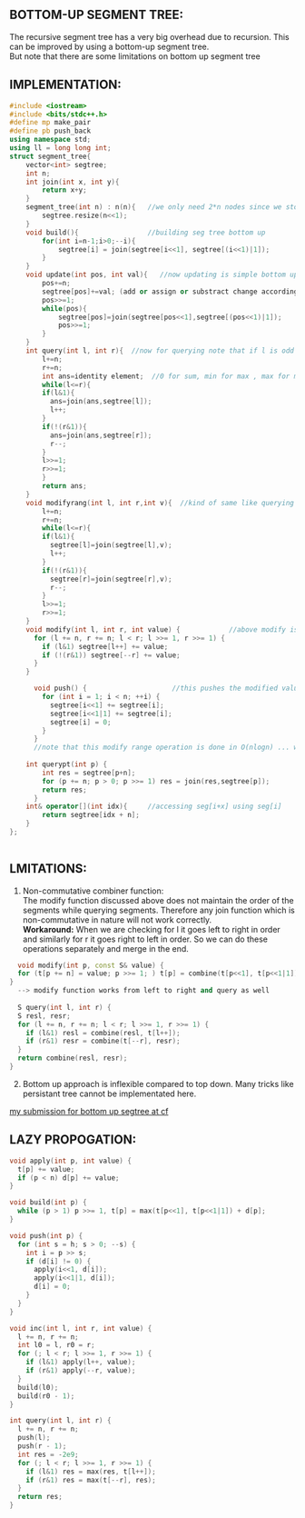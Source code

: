 **BOTTOM-UP SEGMENT TREE:**
--

The recursive segment tree has a very big overhead due to recursion. This can be improved by using a bottom-up segment tree.\
But note that there are some limitations on bottom up segment tree 

**IMPLEMENTATION:**
--

```cpp
#include <iostream>
#include <bits/stdc++.h>
#define mp make_pair
#define pb push_back
using namespace std;
using ll = long long int;
struct segment_tree{
    vector<int> segtree;
    int n;
    int join(int x, int y){
        return x+y;
    }
    segment_tree(int n) : n(n){   //we only need 2*n nodes since we store from n to 2*n the  original array and rest contains segment
        segtree.resize(n<<1);
    }
    void build(){                 //building seg tree bottom up
        for(int i=n-1;i>0;--i){
            segtree[i] = join(segtree[i<<1], segtree[(i<<1)|1]);
        }
    }
    void update(int pos, int val){   //now updating is simple bottom up
        pos+=n;
        segtree[pos]+=val; (add or assign or substract change accordingly)
        pos>>=1;
        while(pos){
            segtree[pos]=join(segtree[pos<<1],segtree[(pos<<1)|1]);
            pos>>=1;
        }
    }
    int query(int l, int r){  //now for querying note that if l is odd we know it is right child so take it and move up else just move up .. similarly for r..
        l+=n;
        r+=n;
        int ans=identity element;  //0 for sum, min for max , max for min
        while(l<=r){
        if(l&1){
          ans=join(ans,segtree[l]);
          l++;
        }
        if(!(r&1)){
          ans=join(ans,segtree[r]);
          r--;
        }
        l>>=1;
        r>>=1;
        }
        return ans;
    }
    void modifyrang(int l, int r,int v){  //kind of same like querying .. this function needs testing not tested yet also push and query pt too
        l+=n;
        r+=n;
        while(l<=r){
        if(l&1){
          segtree[l]=join(segtree[l],v);
          l++;
        }
        if(!(r&1)){
          segtree[r]=join(segtree[r],v);
          r--;
        }
        l>>=1;
        r>>=1;
    }
    void modify(int l, int r, int value) {            //above modify is written by me,,, this modify is taken but still needs testing
      for (l += n, r += n; l < r; l >>= 1, r >>= 1) {
        if (l&1) segtree[l++] += value;
        if (!(r&1)) segtree[--r] += value;
      }
    }

      void push() {                     //this pushes the modified values of the segment to the leaves 
        for (int i = 1; i < n; ++i) {
          segtree[i<<1] += segtree[i];
          segtree[i<<1|1] += segtree[i];
          segtree[i] = 0;
        }
      }
      //note that this modify range operation is done in O(nlogn) ... we could have done this in O(n) instead by just using build  
      
    int querypt(int p) {
        int res = segtree[p+n];
        for (p += n; p > 0; p >>= 1) res = join(res,segtree[p]);
        return res;
      }
    int& operator[](int idx){     //accessing seg[i+x] using seg[i] 
        return segtree[idx + n];
    }
};
  
```
**LMITATIONS:**
--
  
1. Non-commutative combiner function:\
The modify function discussed above does not maintain the order of the segments while querying segments. Therefore any join function which is non-commutative in nature will not work correctly.\
**Workaround:** When we are checking for l it goes left to right in order and similarly for r it goes right to left in order. So we can do these operations separately and merge in the end.
```cpp
  void modify(int p, const S& value) {
  for (t[p += n] = value; p >>= 1; ) t[p] = combine(t[p<<1], t[p<<1|1]);
}
  --> modify function works from left to right and query as well 
  
  S query(int l, int r) {
  S resl, resr;
  for (l += n, r += n; l < r; l >>= 1, r >>= 1) {
    if (l&1) resl = combine(resl, t[l++]);
    if (r&1) resr = combine(t[--r], resr);
  }
  return combine(resl, resr);
}
```
2. Bottom up approach is inflexible compared to top down. Many tricks like persistant tree cannot be implementated here.

  
  
[my submission for bottom up segtree at cf](https://codeforces.com/contest/622/submission/161026758)


**LAZY PROPOGATION:**
--

```cpp
void apply(int p, int value) {
  t[p] += value;
  if (p < n) d[p] += value;
}

void build(int p) {
  while (p > 1) p >>= 1, t[p] = max(t[p<<1], t[p<<1|1]) + d[p];
}

void push(int p) {
  for (int s = h; s > 0; --s) {
    int i = p >> s;
    if (d[i] != 0) {
      apply(i<<1, d[i]);
      apply(i<<1|1, d[i]);
      d[i] = 0;
    }
  }
}

void inc(int l, int r, int value) {
  l += n, r += n;
  int l0 = l, r0 = r;
  for (; l < r; l >>= 1, r >>= 1) {
    if (l&1) apply(l++, value);
    if (r&1) apply(--r, value);
  }
  build(l0);
  build(r0 - 1);
}

int query(int l, int r) {
  l += n, r += n;
  push(l);
  push(r - 1);
  int res = -2e9;
  for (; l < r; l >>= 1, r >>= 1) {
    if (l&1) res = max(res, t[l++]);
    if (r&1) res = max(t[--r], res);
  }
  return res;
}
```


